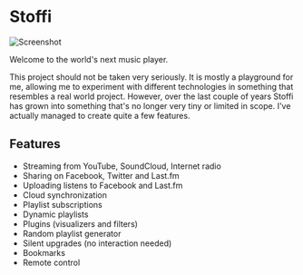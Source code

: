 Stoffi
======

![Screenshot](https://www.stoffiplayer.com/assets/us/start.png)

Welcome to the world's next music player.

This project should not be taken very seriously. It is mostly a playground for me, allowing me to experiment with different technologies in something that resembles a real world project. However, over the last couple of years Stoffi has grown into something that's no longer very tiny or limited in scope. I've actually managed to create quite a few features.

## Features

* Streaming from YouTube, SoundCloud, Internet radio
* Sharing on Facebook, Twitter and Last.fm
* Uploading listens to Facebook and Last.fm
* Cloud synchronization
* Playlist subscriptions
* Dynamic playlists
* Plugins (visualizers and filters)
* Random playlist generator
* Silent upgrades (no interaction needed)
* Bookmarks
* Remote control
